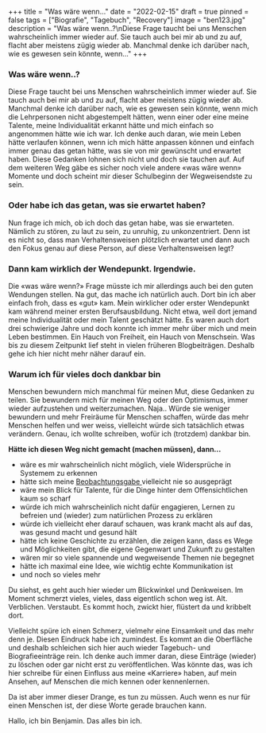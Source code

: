 +++
title = "Was wäre wenn..."
date = "2022-02-15"
draft = true
pinned = false
tags = ["Biografie", "Tagebuch", "Recovery"]
image = "ben123.jpg"
description = "Was wäre wenn..?\nDiese Frage taucht bei uns Menschen wahrscheinlich immer wieder auf. Sie tauch auch bei mir ab und zu auf, flacht aber meistens zügig wieder ab. Manchmal denke ich darüber nach, wie es gewesen sein könnte, wenn..."
+++
### Was wäre wenn..?

Diese Frage taucht bei uns Menschen wahrscheinlich immer wieder auf. Sie tauch auch bei mir ab und zu auf, flacht aber meistens zügig wieder ab. Manchmal denke ich darüber nach, wie es gewesen sein könnte, wenn mich die Lehrpersonen nicht abgestempelt hätten, wenn einer oder eine meine Talente, meine Individualität erkannt hätte und mich einfach so angenommen hätte wie ich war. Ich denke auch daran, wie mein Leben hätte verlaufen können, wenn ich mich hätte anpassen können und einfach immer genau das getan hätte, was sie von mir gewünscht und erwartet haben. Diese Gedanken lohnen sich nicht und doch sie tauchen auf. Auf dem weiteren Weg gäbe es sicher noch viele andere «was wäre wenn» Momente und doch scheint mir dieser Schulbeginn der Wegweisendste zu sein. 

### Oder habe ich das getan, was sie erwartet haben?

Nun frage ich mich, ob ich doch das getan habe, was sie erwarteten. Nämlich zu stören, zu laut zu sein, zu unruhig, zu unkonzentriert. Denn ist es nicht so, dass man Verhaltensweisen plötzlich erwartet und dann auch den Fokus genau auf diese Person, auf diese Verhaltensweisen legt?

### Dann kam wirklich der Wendepunkt. Irgendwie.

Die «was wäre wenn?» Frage müsste ich mir allerdings auch bei den guten Wendungen stellen. Na gut, das mache ich natürlich auch. Dort bin ich aber einfach froh, dass es «gut» kam. Mein wirklicher oder erster Wendepunkt kam während meiner ersten Berufsausbildung. Nicht etwa, weil dort jemand meine Individualität oder mein Talent geschätzt hätte. Es waren auch dort drei schwierige Jahre und doch konnte ich immer mehr über mich und mein Leben bestimmen. Ein Hauch von Freiheit, ein Hauch von Menschsein. Was bis zu diesem Zeitpunkt lief steht in vielen früheren Blogbeiträgen. Deshalb gehe ich hier nicht mehr näher darauf ein. 

### Warum ich für vieles doch dankbar bin

Menschen bewundern mich manchmal für meinen Mut, diese Gedanken zu teilen. Sie bewundern mich für meinen Weg oder den Optimismus, immer wieder aufzustehen und weiterzumachen. Naja.. Würde sie weniger bewundern und mehr Freiräume für Menschen schaffen, würde das mehr Menschen helfen und wer weiss, vielleicht würde sich tatsächlich etwas verändern. Genau, ich wollte schreiben, wofür ich (trotzdem) dankbar bin. 

**Hätte ich diesen Weg nicht gemacht (machen müssen), dann...**

* wäre es mir wahrscheinlich nicht möglich, viele Widersprüche in Systemem zu erkennen
* hätte sich meine [Beobachtungsgabe ](https://www.bensblog.ch/dezember/)vielleicht nie so ausgeprägt
* wäre mein Blick für Talente, für die Dinge hinter dem Offensichtlichen kaum so scharf
* würde ich mich wahrscheinlich nicht dafür engagieren, Lernen zu befreien und (wieder) zum natürlichen Prozess zu erklären
* würde ich vielleicht eher darauf schauen, was krank macht als auf das, was gesund macht und gesund hält
* hätte ich keine Geschichte zu erzählen, die zeigen kann, dass es Wege und Möglichkeiten gibt, die eigene Gegenwart und Zukunft zu gestalten
* wären mir so viele spannende und wegweisende Themen nie begegnet
* hätte ich maximal eine Idee, wie wichtig echte Kommunikation ist
* und noch so vieles mehr

Du siehst, es geht auch hier wieder um Blickwinkel und Denkweisen. Im Moment schmerzt vieles, vieles, dass eigentlich schon weg ist. Alt. Verblichen. Verstaubt. Es kommt hoch, zwickt hier, flüstert da und kribbelt dort.

Vielleicht spüre ich einen Schmerz, vielmehr eine Einsamkeit und das mehr denn je. Diesen Eindruck habe ich zumindest. Es kommt an die Oberfläche und deshalb schleichen sich hier auch wieder Tagebuch- und Biografieeinträge rein. Ich denke auch immer daran, diese Einträge (wieder) zu löschen oder gar nicht erst zu veröffentlichen. Was könnte das, was ich hier schreibe für einen Einfluss aus meine «Karriere» haben, auf mein Ansehen, auf Menschen die mich kennen oder kennenlernen. 

Da ist aber immer dieser Drange, es tun zu müssen. Auch wenn es nur für einen Menschen ist, der diese Worte gerade brauchen kann. 

Hallo, ich bin Benjamin. Das alles bin ich.